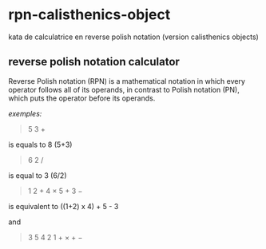 # rpn-calisthenics-object
kata de calculatrice en reverse polish notation (version calisthenics objects)


## reverse polish notation calculator

Reverse Polish notation (RPN) is a mathematical notation in which every operator follows all of its operands, in contrast to Polish notation (PN), which puts the operator before its operands.

_exemples:_

>5 3 +

is equals to 8 (5+3)

>6 2 /

is equal to 3 (6/2)

>1 2 + 4 × 5 + 3 −

is equivalent to ((1+2) x 4) + 5 - 3

and

>3 5 4 2 1 + × + −





